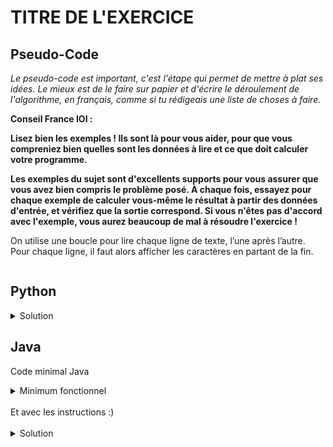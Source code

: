 # TITRE DE L'EXERCICE

## Pseudo-Code

_Le pseudo-code est important, c'est l'étape qui permet de mettre à plat ses idées. Le mieux est de le faire sur papier et d'écrire le déroulement de l'algorithme, en français, comme si tu rédigeais une liste de choses à faire._

**Conseil France IOI :**

**Lisez bien les exemples ! Ils sont là pour vous aider, pour que vous compreniez bien quelles sont les données à lire et ce que doit calculer votre programme.**

**Les exemples du sujet sont d'excellents supports pour vous assurer que vous avez bien compris le problème posé. À chaque fois, essayez pour chaque exemple de calculer vous-même le résultat à partir des données d'entrée, et vérifiez que la sortie correspond. Si vous n'êtes pas d'accord avec l'exemple, vous aurez beaucoup de mal à résoudre l'exercice !**

On utilise une boucle pour lire chaque ligne de texte, l’une après l’autre. Pour chaque ligne, il faut alors afficher les caractères en partant de la fin. 

```

```

## Python

<details>
  <summary>Solution</summary>

```Python
nbLignes = int(input())
for loop in range(nbLignes):
   ligneTexte = input()
   longueur = len(ligneTexte)
   for idCaractere in range(longueur):
      print(ligneTexte [longueur - 1 - idCaractere], end = "")
   print()
```

</details>

## Java

Code minimal Java

<details>
  <summary>Minimum fonctionnel</summary>

```Java
  class Main {
    public static void main(String[] args) {
      // ton code ici
    }
  }
```

</details>

</br>
Et avec les instructions :)
</br>
</br>

<details>
  <summary>Solution</summary>


```Java
import algorea.Scanner;
class Main
{
   public static void main(String [] args)
   {
      Scanner input = new Scanner(System.in);
      
      int nbLignes = input.nextInt();
      for (int iLigne = 0; iLigne < nbLignes; iLigne = iLigne + 1)
      {
         String ligne = input.nextLine();
         for (int iCar = ligne.length() - 1; iCar >= 0; iCar = iCar - 1)
         {
            System.out.print(ligne.charAt(iCar));
         }
         System.out.println("");
      }
   }
}
```

</details>
